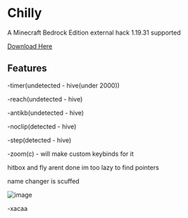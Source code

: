 # Chilly

A Minecraft Bedrock Edition external hack
1.19.31 supported

[Download Here](https://github.com/x4caa/chilly/releases "Releases")

## Features

-timer(undetected - hive(under 2000))

-reach(undetected - hive)

-antikb(undetected - hive)

-noclip(detected - hive)

-step(detected - hive)

-zoom(c) - will make custom keybinds for it

hitbox and fly arent done im too lazy to find pointers

name changer is scuffed

![image](https://user-images.githubusercontent.com/87253179/200104764-73eb69d6-089a-4630-b6d1-4d6731471ef7.png)

-xacaa

